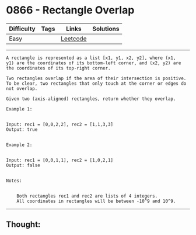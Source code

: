 # 0866 - Rectangle Overlap

Difficulty  | Tags | Links | Solutions
----------- | ---- | ----- | -----
Easy |  | [Leetcode](https://leetcode.com/problems/rectangle-overlap/description/) |


-----------

```
A rectangle is represented as a list [x1, y1, x2, y2], where (x1, y1) are the coordinates of its bottom-left corner, and (x2, y2) are the coordinates of its top-right corner.

Two rectangles overlap if the area of their intersection is positive.  To be clear, two rectangles that only touch at the corner or edges do not overlap.

Given two (axis-aligned) rectangles, return whether they overlap.

Example 1:


Input: rec1 = [0,0,2,2], rec2 = [1,1,3,3]
Output: true


Example 2:


Input: rec1 = [0,0,1,1], rec2 = [1,0,2,1]
Output: false


Notes:


	Both rectangles rec1 and rec2 are lists of 4 integers.
	All coordinates in rectangles will be between -10^9 and 10^9.
```

-----------

## Thought:
